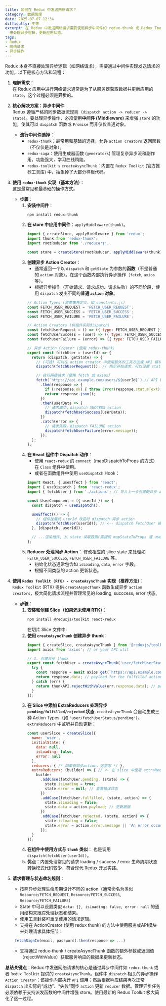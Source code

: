 ```yaml
---
title: 如何在 Redux 中发送网络请求？
category: 数据管理
date: 2025-07-07 12:34
difficulty: 中等
excerpt: 在 Redux 中发送网络请求需要使用异步中间件如 redux-thunk 或 Redux Toolkit 的 createAsyncThunk
  来处理异步逻辑，更新应用状态。
tags:
- Redux
- 网络请求
- 异步操作
---
```

Redux 本身不直接处理异步逻辑（如网络请求），需要通过中间件实现发送请求的功能。以下是核心方法和流程：

1.  **理解需求**：  
    在 Redux 应用中进行网络请求通常是为了从服务器获取数据并更新应用的 `state`，这个过程必须是**异步**的。

2.  **核心解决方案：异步中间件**  
    Redux 遵循严格的同步数据流规则（`dispatch action -> reducer -> state`）。要处理异步操作，必须使用**中间件 (Middleware)** 来增强 `store` 的功能，使其可以 `dispatch` 函数或 `Promise` 而非仅仅普通对象。
    *   **流行中间件选择**：
        *   `redux-thunk`：最常用和基础的选择，允许 `action creators` 返回函数（不仅仅是对象）。
        *   `redux-saga`：使用生成器函数 (`generators`) 管理复杂异步流和副作用，功能强大，学习曲线稍陡。
        *   `redux-toolkit's` `createAsyncThunk`：内置在 `Redux Toolkit` (官方推荐工具库) 中，抽象掉了大部分样板代码。

3.  **使用 `redux-thunk` 实现（基本方法）**：  
    这是最常见和最基础的操作方式。
    *   **步骤**：
        1.  **安装中间件**：
            ```bash
            npm install redux-thunk
            ```
        2.  **在 store 中应用中间件**：`applyMiddleware(thunk)`。
            ```javascript
            import { createStore, applyMiddleware } from 'redux';
            import thunk from 'redux-thunk';
            import rootReducer from './reducers';

            const store = createStore(rootReducer, applyMiddleware(thunk));
            ```
        3.  **创建异步 Action Creator**：
            *   通常返回一个以 `dispatch` 和 `getState` 为参数的**函数**（不是普通的 `action` 对象）。在这个函数内部执行异步操作（`fetch`, `axios`等）。
            *   根据异步操作（开始请求、请求成功、请求失败）的不同阶段，使用 `dispatch` 发出不同的**普通 `action` 对象**。
            ```javascript
            // Action Types (需要事先定义，如 constants.js)
            const FETCH_USER_REQUEST = 'FETCH_USER_REQUEST';
            const FETCH_USER_SUCCESS = 'FETCH_USER_SUCCESS';
            const FETCH_USER_FAILURE = 'FETCH_USER_FAILURE';

            // Action Creators (供组件实际dispatch)
            const fetchUserRequest = () => ({ type: FETCH_USER_REQUEST });
            const fetchUserSuccess = (user) => ({ type: FETCH_USER_SUCCESS, payload: user });
            const fetchUserFailure = (error) => ({ type: FETCH_USER_FAILURE, error: error });

            // 异步 Action Creator (使用 redux-thunk)
            export const fetchUser = (userId) => {
              return (dispatch, getState) => {
                // (可选) 可以在 action creator 中使用额外的工具方法或 API 模块 (如 axios, fetchSignIn 示例所示)
                dispatch(fetchUserRequest()); // 指示开始请求，可以设置 state.loading = true 或类似状态

                // 执行网络请求（使用 fetch 或 axios）
                fetch(`https://api.example.com/users/${userId}`) // API URL
                  .then(response => {
                    if (!response.ok) { throw Error(response.statusText); }
                    return response.json();
                  })
                  .then(userData => {
                    // 请求成功，dispatch SUCCESS action
                    dispatch(fetchUserSuccess(userData));
                  })
                  .catch(error => {
                    // 请求失败，dispatch FAILURE action
                    dispatch(fetchUserFailure(error.message));
                  });
              };
            };
            ```
        4.  **在 React 组件中 Dispatch 动作**：
            *   使用 `react-redux` 的 `connect`（mapDispatchToProps 的方式）在 `Class` 组件中使用。
            *   或者在函数组件中使用 `useDispatch` Hook：
            ```javascript
            import React, { useEffect } from 'react';
            import { useDispatch } from 'react-redux';
            import { fetchUser } from './actions'; // 导入上一步创建的异步 action creator

            const UserComponent = ({ userId }) => {
              const dispatch = useDispatch();

              useEffect(() => {
                // 组件挂载或 userId 改变时 dispatch 异步 action
                dispatch(fetchUser(userId)); // <-- dispatch FetchUser 操作
              }, [dispatch, userId]);

              // ...渲染组件, 从 state 读取数据(需提前 mapStateToProps 或 useSelector)
            };
            ```
        5.  **Reducer 处理同步 Action**：
            修改相应的 slice state 来处理如 `FETCH_USER_SUCCESS`, `FETCH_USER_FAILURE` 等。
            *   初始化状态通常包含如 `isLoading`, `data`, `error` 字段。
            *   根据不同类型的 action 更新状态。

4.  **使用 `Redux Toolkit (RTK) - createAsyncThunk` 实现（推荐方法）**：  
    `Redux Toolkit` (RTK) 提供 `createAsyncThunk` 函数生成异步 `action creators`，极大简化请求流程并管理常见的 loading, succcess, error 状态。
    *   **步骤**：
        1.  **安装和创建 Slice（如果还未使用 RTK）**：
            ```bash
            npm install @reduxjs/toolkit react-redux
            ```
            在切片 Slice 文件中:
        2.  **使用 `createAsyncThunk` 创建异步 thunk**：
            ```javascript
            import { createSlice, createAsyncThunk } from '@reduxjs/toolkit';
            import axios from 'axios'; // or your API util

            // 1. 创建异步 thunk
            export const fetchUser = createAsyncThunk('user/fetchUserStatus', async (userId, thunkAPI) => {
              try {
                const response = await axios.get(`https://api.example.com/users/${userId}`); // <-- API Call 在 createAsyncThunk 函数的函数体中执行
                return response.data; // payload for the fulfilled action
              } catch (err) {
                return thunkAPI.rejectWithValue(err.response.data); // payload for the rejected action
              }
            });
            ```
        3.  **在 Slice 中添加 ExtraReducers 处理异步 `pending/fulfilled/rejected` 状态**:
            `createAsyncThunk` 会自动生成三种 Action Types（如 `'user/fetchUserStatus/pending'`）。`extraReducers` 中监听并自动更新：
            ```javascript
            const userSlice = createSlice({
              name: 'user',
              initialState: {
                data: null,
                isLoading: false,
                error: null
              },
              reducers: { /* 如果有同步action，这里写 */ },
              extraReducers: (builder) => { // <- 在 slice 中使用 extraReducers 构建器处理异步操作的状态变更
                builder
                  .addCase(fetchUser.pending, (state) => {
                    state.isLoading = true;
                    state.error = null; // 重置错误状态
                  })
                  .addCase(fetchUser.fulfilled, (state, action) => {
                    state.isLoading = false;
                    state.data = action.payload; // 更新数据
                  })
                  .addCase(fetchUser.rejected, (state, action) => {
                    state.isLoading = false;
                    state.error = action.error.message || 'An error occurred'; // 设置错误状态
                  });
              }
            });
            ```
        4.  **在组件中使用方式与 `thunk` 类似**：
            也是调用 `dispatch(fetchUser(userId))`。
        5.  **优点**：内置处理常见的请求 loading / success / error 生命周期状态转换模式代码较少，符合现代 Redux 开发实践。

5.  **请求管理与状态命名规则**：
    *   按照异步处理生命周期设计不同的 action（通常命名为类似 `Resource/FETCH_REQUEST`, `Resource/FETCH_SUCCESS`, `Resource/FETCH_FAILURE`）
    *   State 中可以设置类似 `data: {}, isLoading: false, error: null` 的通用结构来跟踪处理状态和结果。
    *   使用工具封装可重复使用的请求逻辑。
    *   支持在 ActionCreator (使用 redux thunk) 的方法中使用服务或API模块来处理请求具体细节：
       ```javascript
        fetchSignIn(email, password).then(response => ...)
       ```
    *   支持通过 redux-thunk / createAsyncThunk 函数的额外参数或返回值（rejectWithValue）获取服务响应的数据来更新状态。

**总结关键点**：Redux 中发送网络请求的核心是通过异步中间件如 `redux-thunk` 或者 `Redux Toolkit` 提供的 `createAsyncThunk`。组件中 `dispatch` 相关的异步操作 `Action Creator`；该操作内部执行 `API` 调用；然后根据响应结果再次正常 `dispatch` 出实际的“成功”、“失败”同步 `action` 更新 `reducer` 数据。管理异步任务必须依赖于支持派发函数的中间件增强 store。使用最新的 Redux Toolkit 极大简化了这一过程。
